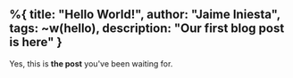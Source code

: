  
%{
  title: "Hello World!",
  author: "Jaime Iniesta",
  tags: ~w(hello),
  description: "Our first blog post is here"
}
---
Yes, this is **the post** you've been waiting for.
